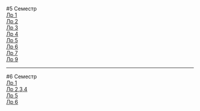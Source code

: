 #5 Семестр <br/>
<a href="https://github.com/mozgovoy/programming-portfolio/tree/main/Sem%205/Lr%201">Лр 1</a> <br/>
<a href="https://github.com/mozgovoy/programming-portfolio/blob/main/Sem%205/Lr%202/lr2.py">Лр 2</a> <br/>
<a href="https://github.com/mozgovoy/programming-portfolio/blob/main/Sem%205/Lr%203/%D0%9B%D1%80%203.docx">Лр 3</a> <br/>
<a href="https://github.com/mozgovoy/programming-portfolio/tree/main/Sem%205/Lr%204">Лр 4</a> <br/>
<a href="https://colab.research.google.com/drive/1S5h0NwvO0hhGZOC9VGmQZdsuwBh3IX87?usp=sharing">Лр 5</a> <br/>
<a href="https://github.com/mozgovoy/programming-portfolio/blob/main/Sem%205/Lr%206/lr6.py">Лр 6</a> <br/>
<a href="https://github.com/mozgovoy/programming-portfolio/tree/main/Sem%205/Lr%207">Лр 7</a> <br/>
<a href="https://github.com/mozgovoy/programming-portfolio/blob/main/Sem%205/Lr%209/lr9.py">Лр 9</a> <br/>

<hr>

#6 Семестр <br/>
<a href="https://replit.com/@diogenis/sem-6-lr-1">Лр 1</a> <br/>
<a href="https://colab.research.google.com/drive/1x88RHPEvf54rNIESadx79J8zieGWWDt6?usp=sharing">Лр 2,3,4</a> <br/>
<a href="https://colab.research.google.com/drive/1LLCKGlpMh5AUVfAya9-dklXNg5c8_ume?usp=sharing">Лр 5</a> <br/>
<a href="https://colab.research.google.com/drive/1KCBW2MgPldTU37Hr0SPI1zO_bPCMC7l1?usp=sharing">Лр 6</a> <br/>
